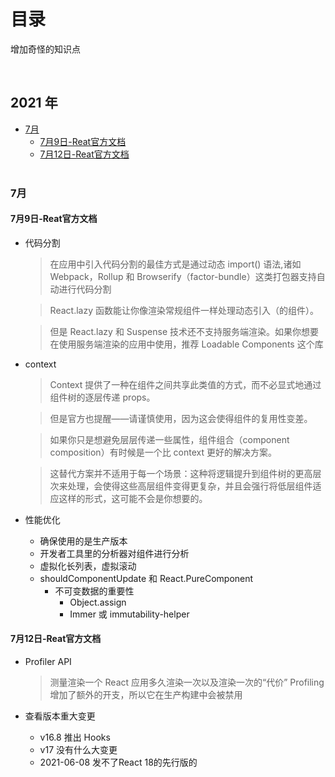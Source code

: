 # 目录

增加奇怪的知识点

<br>

## 2021 年

- [7月](#7月)<br>
  - [7月9日-Reat官方文档](#7月9日-Reat官方文档)<br>
  - [7月12日-Reat官方文档](#7月12日-Reat官方文档)<br>
    <br>

### 7月

#### 7月9日-Reat官方文档

- 代码分割

  > 在应用中引入代码分割的最佳方式是通过动态 import() 语法,诸如 Webpack，Rollup 和 Browserify（factor-bundle）这类打包器支持自动进行代码分割

  > React.lazy 函数能让你像渲染常规组件一样处理动态引入（的组件）。

  > 但是 React.lazy 和 Suspense 技术还不支持服务端渲染。如果你想要在使用服务端渲染的应用中使用，推荐 Loadable Components 这个库

- context

  > Context 提供了一种在组件之间共享此类值的方式，而不必显式地通过组件树的逐层传递 props。

  > 但是官方也提醒——请谨慎使用，因为这会使得组件的复用性变差。

  > 如果你只是想避免层层传递一些属性，组件组合（component composition）有时候是一个比 context 更好的解决方案。

  > 这替代方案并不适用于每一个场景：这种将逻辑提升到组件树的更高层次来处理，会使得这些高层组件变得更复杂，并且会强行将低层组件适应这样的形式，这可能不会是你想要的。

- 性能优化
  - 确保使用的是生产版本
  - 开发者工具里的分析器对组件进行分析
  - 虚拟化长列表，虚拟滚动
  - shouldComponentUpdate 和 React.PureComponent
    - 不可变数据的重要性
      - Object.assign
      - Immer 或 immutability-helper

#### 7月12日-Reat官方文档

- Profiler API
  > 测量渲染一个 React 应用多久渲染一次以及渲染一次的“代价”
  > Profiling 增加了额外的开支，所以它在生产构建中会被禁用
  
- 查看版本重大变更
  - v16.8 推出 Hooks
  - v17 没有什么大变更
  - 2021-06-08 发不了React 18的先行版的